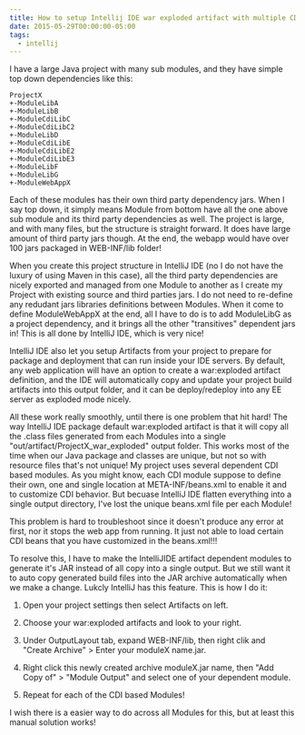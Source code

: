 ```yaml
---
title: How to setup Intellij IDE war exploded artifact with multiple CDI dependent projects
date: 2015-05-29T00:00:00-05:00
tags:
  - intellij
---
```

I have a large Java project with many sub modules, and they have simple top down dependencies like this:
```
ProjectX
+-ModuleLibA
+-ModuleLibB
+-ModuleCdiLibC
+-ModuleCdiLibC2
+-ModuleLibD
+-ModuleCdiLibE
+-ModuleCdiLibE2
+-ModuleCdiLibE3
+-ModuleLibF
+-ModuleLibG
+-ModuleWebAppX
```
Each of these modules has their own third party dependency jars. When I say top down, it simply means Module from bottom have all the one above sub module and its third party dependencies as well. The project is large, and with many files, but the structure is straight forward. It does have large amount of third party jars though. At the end, the webapp would have over 100 jars packaged in WEB-INF/lib folder!

When you create this project structure in IntelliJ IDE (no I do not have the luxury of using Maven in this case), all the third party dependencies are nicely exported and managed from one Module to another as I create my Project with existing source and third parties jars. I do not need to re-define any redudant jars libraries definitions between Modules. When it come to define ModuleWebAppX at the end, all I have to do is to add ModuleLibG as a project dependency, and it brings all the other "transitives" dependent jars in! This is all done by IntelliJ IDE, which is very nice!

IntelliJ IDE also let you setup Artifacts from your project to prepare for package and deployment that can run inside your IDE servers. By default, any web application will have an option to create a war:exploded artifact definition, and the IDE will automatically copy and update your project build artifacts into this output folder, and it can be deploy/redeploy into any EE server as exploded mode nicely.

All these work really smoothly, until there is one problem that hit hard! The way IntelliJ IDE package default war:exploded artifact is that it will copy all the .class files generated from each Modules into a single "out/artifact/ProjectX_war_exploded" output folder. This works most of the time when our Java package and classes are unique, but not so with resource files that's not unique! My project uses several dependent CDI based modules. As you might know, each CDI module suppose to define their own, one and single location at META-INF/beans.xml to enable it and to customize CDI behavior. But becuase IntelliJ IDE flatten everything into a single output directory, I've lost the unique beans.xml file per each Module!

This problem is hard to troubleshoot since it doesn't produce any error at first, nor it stops the web app from running. It just not able to load certain CDI beans that you have customized in the beans.xml!!!

To resolve this, I have to make the IntelliJIDE artifact dependent modules to generate it's JAR instead of all copy into a single output. But we still want it to auto copy generated build files into the JAR archive automatically when we make a change. Lukcly IntelliJ has this feature. This is how I do it:

1. Open your project settings then select Artifacts on left.

2. Choose your war:exploded artifacts and look to your right.

3. Under OutputLayout tab, expand WEB-INF/lib, then right clik and "Create Archive" > Enter your moduleX name.jar.

4. Right click this newly created archive moduleX.jar name, then "Add Copy of" > "Module Output" and select one of your dependent module.

5. Repeat for each of the CDI based Modules!

I wish there is a easier way to do across all Modules for this, but at least this manual solution works!
